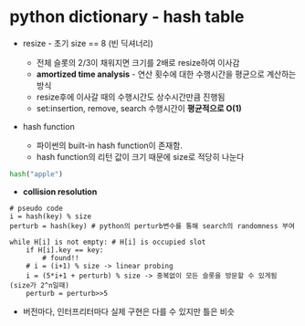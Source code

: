 # python dictionary - hash table

-   resize - 초기 size == 8 (빈 딕셔너리)

    -   전체 슬롯의 2/3이 채워지면 크기를 2배로 resize하여 이사감
    -   **amortized time analysis** - 연산 횟수에 대한 수행시간을 평균으로 계산하는 방식
    -   resize후에 이사갈 때의 수행시간도 상수시간만큼 진행됨
    -   set:insertion, remove, search 수행시간이 **평균적으로 O(1)**

-   hash function
    -   파이썬의 built-in hash function이 존재함.
    -   hash function의 리턴 값이 크기 때문에 size로 적당히 나눈다

```python
hash("apple")
```

-   **collision resolution**

```text
# pseudo code
i = hash(key) % size
perturb = hash(key) # python의 perturb변수를 통해 search의 randomness 부여

while H[i] is not empty: # H[i] is occupied slot
    if H[i].key == key:
        # found!!
    # i = (i+1) % size -> linear probing
    i = (5*i+1 + perturb) % size -> 중복없이 모든 슬롯을 방문할 수 있게됨 (size가 2^n일때)
    perturb = perturb>>5
```

-   버전마다, 인터프리터마다 실제 구현은 다를 수 있지만 틀은 비슷
